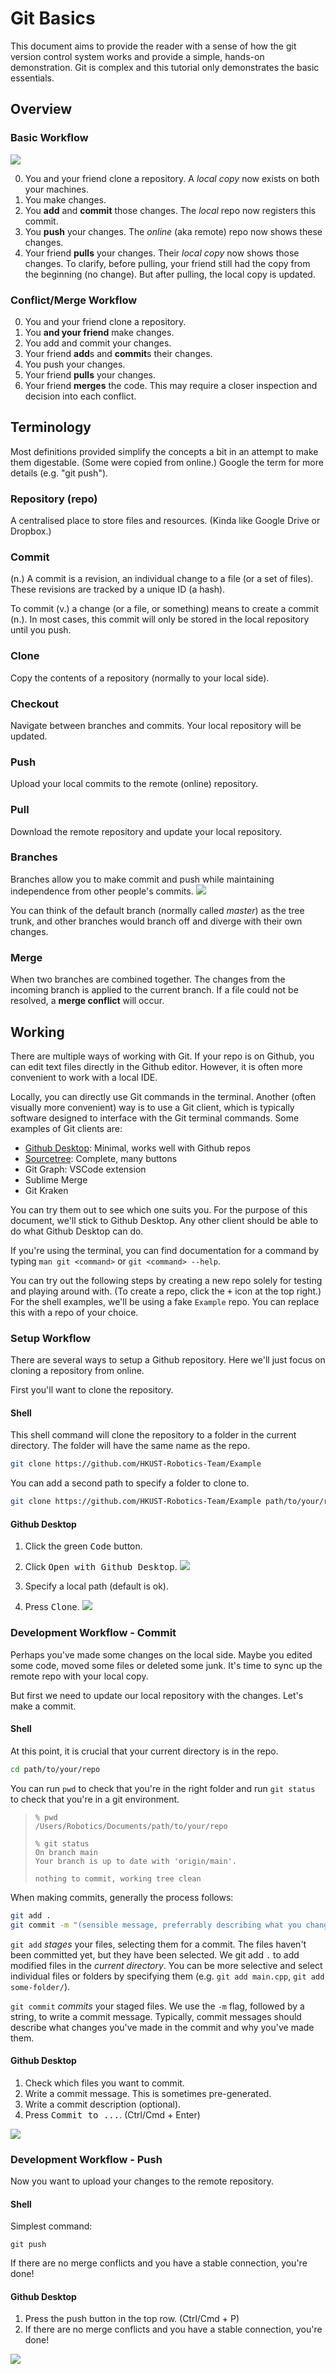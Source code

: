 # Git Basics
This document aims to provide the reader with a sense of how the git version control system works and provide a simple, hands-on demonstration. Git is complex and this tutorial only demonstrates the basic essentials.

## Overview

### Basic Workflow
![](https://i.ytimg.com/vi/0nqJKEh3YCc/maxresdefault.jpg)

0. You and your friend clone a repository. A *local copy* now exists on both your machines.
1. You make changes.
2. You **add** and **commit** those changes. The *local* repo now registers this commit.
3. You **push** your changes. The *online* (aka remote) repo now shows these changes.
4. Your friend **pulls** your changes. Their *local copy* now shows those changes. To clarify, before pulling, your friend still had the copy from the beginning (no change). But after pulling, the local copy is updated.

### Conflict/Merge Workflow
0. You and your friend clone a repository.
1. You **and your friend** make changes.
2. You add and commit your changes.
3. Your friend **add**s and **commit**s their changes.
4. You push your changes.
5. Your friend **pulls** your changes.
6. Your friend **merges** the code. This may require a closer inspection and decision into each conflict.

## Terminology
Most definitions provided simplify the concepts a bit in an attempt to make them digestable. (Some were copied from online.) Google the term for more details (e.g. "git push").

### Repository (repo)
A centralised place to store files and resources. (Kinda like Google Drive or Dropbox.)

### Commit
(n.) A commit is a revision, an individual change to a file (or a set of files). These revisions are tracked by a unique ID (a hash).

To commit (v.) a change (or a file, or something) means to create a commit (n.). In most cases, this commit will only be stored in the local repository until you push.

### Clone
Copy the contents of a repository (normally to your local side).

### Checkout
Navigate between branches and commits. Your local repository will be updated.

### Push
Upload your local commits to the remote (online) repository.

### Pull
Download the remote repository and update your local repository.

### Branches
Branches allow you to make commit and push while maintaining independence from other people's commits.
![](https://www.nobledesktop.com/image/gitresources/git-branches-merge.png)

You can think of the default branch (normally called *master*) as the tree trunk, and other branches would branch off and diverge with their own changes.

### Merge
When two branches are combined together. The changes from the incoming branch is applied to the current branch. If a file could not be resolved, a **merge conflict** will occur.

## Working
There are multiple ways of working with Git. If your repo is on Github, you can edit text files directly in the Github editor. However, it is often more convenient to work with a local IDE.

Locally, you can directly use Git commands in the terminal. Another (often visually more convenient) way is to use a Git client, which is typically software designed to interface with the Git terminal commands. Some examples of Git clients are:

* [Github Desktop](https://desktop.github.com/): Minimal, works well with Github repos
* [Sourcetree](https://www.sourcetreeapp.com/): Complete, many buttons
* Git Graph: VSCode extension
* Sublime Merge
* Git Kraken

You can try them out to see which one suits you. For the purpose of this document, we'll stick to Github Desktop. Any other client should be able to do what Github Desktop can do.

If you're using the terminal, you can find documentation for a command by typing `man git <command>` or `git <command> --help`.

You can try out the following steps by creating a new repo solely for testing and playing around with. (To create a repo, click the <kbd>+</kbd> icon at the top right.) For the shell examples, we'll be using a fake `Example` repo. You can replace this with a repo of your choice.

### Setup Workflow
There are several ways to setup a Github repository. Here we'll just focus on cloning a repository from online.

First you'll want to clone the repository.

#### Shell
This shell command will clone the repository to a folder in the current directory. The folder will have the same name as the repo.
```sh
git clone https://github.com/HKUST-Robotics-Team/Example
```

You can add a second path to specify a folder to clone to.
```sh
git clone https://github.com/HKUST-Robotics-Team/Example path/to/your/repo
```

#### Github Desktop
1. Click the green <kbd>Code</kbd> button.
2. Click <kbd>Open with Github Desktop</kbd>.
![](https://i.imgur.com/VOGlO0e.png)

3. Specify a local path (default is ok).
4. Press <kbd>Clone</kbd>.
![](https://i.imgur.com/NXuXP2z.png)

### Development Workflow - Commit
Perhaps you've made some changes on the local side. Maybe you edited some code, moved some files or deleted some junk. It's time to sync up the remote repo with your local copy.

But first we need to update our local repository with the changes. Let's make a commit.

#### Shell
At this point, it is crucial that your current directory is in the repo.

```sh
cd path/to/your/repo
```

You can run `pwd` to check that you're in the right folder and run `git status` to check that you're in a git environment.

> ```
> % pwd
> /Users/Robotics/Documents/path/to/your/repo
> 
> % git status
> On branch main
> Your branch is up to date with 'origin/main'.
>
> nothing to commit, working tree clean
> ```

When making commits, generally the process follows:
```sh
git add .
git commit -m "(sensible message, preferrably describing what you changed and why)"
```

`git add` *stages* your files, selecting them for a commit. The files haven't been committed yet, but they have been selected. We git add `.` to add modified files in the *current directory*. You can be more selective and select individual files or folders by specifying them (e.g. `git add main.cpp`, `git add some-folder/`).

`git commit` *commits* your staged files. We use the `-m` flag, followed by a string, to write a commit message. Typically, commit messages should describe what changes you've made in the commit and why you've made them.

#### Github Desktop

1. Check which files you want to commit.
2. Write a commit message. This is sometimes pre-generated.
3. Write a commit description (optional).
4. Press <kbd>Commit to ...</kbd>. (Ctrl/Cmd + Enter)

![](https://i.imgur.com/SE5H53a.png)

### Development Workflow - Push
Now you want to upload your changes to the remote repository.

#### Shell
Simplest command:
```
git push
```
If there are no merge conflicts and you have a stable connection, you're done!

#### Github Desktop

1. Press the push button in the top row. (Ctrl/Cmd + P)
2. If there are no merge conflicts and you have a stable connection, you're done!

![](https://i.imgur.com/swtCg3E.png)
